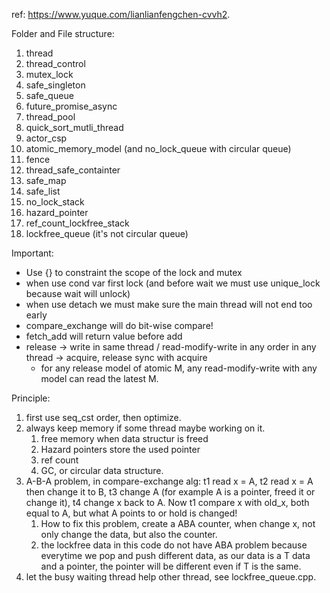 ref: https://www.yuque.com/lianlianfengchen-cvvh2.

Folder and File structure:
1.  thread
2.  thread_control
3.  mutex_lock
4.  safe_singleton
5.  safe_queue
6.  future_promise_async
7.  thread_pool
8.  quick_sort_mutli_thread
9.  actor_csp
10. atomic_memory_model (and no_lock_queue with circular queue)
11. fence
12. thread_safe_containter
13. safe_map
14. safe_list
15. no_lock_stack
16. hazard_pointer
17. ref_count_lockfree_stack
18. lockfree_queue (it's not circular queue)

Important:
- Use {} to constraint the scope of the lock and mutex
- when use cond var first lock (and before wait we must use unique_lock because wait will unlock)
- when use detach we must make sure the main thread will not end too early
- compare_exchange will do bit-wise compare!
- fetch_add will return value before add
- release -> write in same thread / read-modify-write in any order in any thread -> acquire, release sync with acquire
    - for any release model of atomic M, any read-modify-write with any model can read the latest M.

Principle:
1. first use seq_cst order, then optimize.
2. always keep memory if some thread maybe working on it.
    1. free memory when data structur is freed
    2. Hazard pointers store the used pointer
    3. ref count
    4. GC, or circular data structure.
3. A-B-A problem, in compare-exchange alg: t1 read x = A, t2 read x = A then change it to B, t3 change A (for 
example A is a pointer, freed it or change it), t4 change x back to A. Now t1 compare x with old_x, both equal
to A, but what A points to or hold is changed!
    1. How to fix this problem, create a ABA counter, when change x, not only change the data, but also the counter.
    2. the lockfree data in this code do not have ABA problem because everytime we pop and push different data, as our
    data is a T data and a pointer, the pointer will be different even if T is the same.
4. let the busy waiting thread help other thread, see lockfree_queue.cpp.
